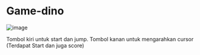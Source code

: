 # Game-dino


![image](https://github.com/Nurlintang/Game-dino/assets/135283434/0088994d-cfdd-4f05-8cec-80591867f4b5)

Tombol kiri untuk start dan jump.
Tombol kanan untuk mengarahkan cursor (Terdapat Start dan juga score)
